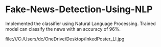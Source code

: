 # Fake-News-Detection-Using-NLP
Implemented the classifier using Natural Language Processing. Trained model can classify the news with an accuracy of 96%.

file:///C:/Users/dc/OneDrive/Desktop/InkedPoster_LI.jpg

